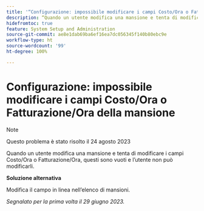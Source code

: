 ```yaml
---
title: '“Configurazione: impossibile modificare i campi Costo/Ora o Fatturazione/Ora della mansione”'
description: “Quando un utente modifica una mansione e tenta di modificare i campi Costo/Ora o Fatturazione/Ora, questi sono vuoti e l’utente non può modificarli.”
hidefromtoc: true
feature: System Setup and Administration
source-git-commit: ae8e1dab69ba6ef16ea7dc056345f140b80ebc9e
workflow-type: ht
source-wordcount: '99'
ht-degree: 100%

---
```



# Configurazione: impossibile modificare i campi Costo/Ora o Fatturazione/Ora della mansione



>[!NOTE]
>
>Questo problema è stato risolto il 24 agosto 2023

Quando un utente modifica una mansione e tenta di modificare i campi Costo/Ora o Fatturazione/Ora, questi sono vuoti e l’utente non può modificarli.

**Soluzione alternativa**

Modifica il campo in linea nell’elenco di mansioni.

_Segnalato per la prima volta il 29 giugno 2023._

